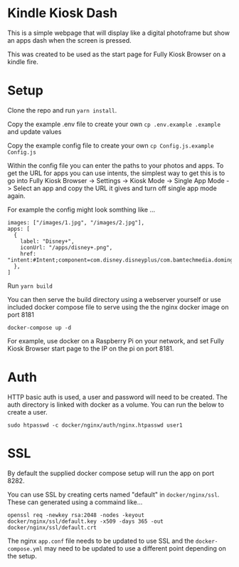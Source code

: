 # Kindle Kiosk Dash

This is a simple webpage that will display like a digital photoframe but show an apps dash when the screen is pressed.

This was created to be used as the start page for Fully Kiosk Browser on a kindle fire.

# Setup

Clone the repo and run `yarn install`.

Copy the example .env file to create your own `cp .env.example .example` and update values

Copy the example config file to create your own `cp Config.js.example Config.js`

Within the config file you can enter the paths to your photos and apps. To get the URL for apps you can use intents, the simplest way to get this is to go into Fully Kiosk Browser -> Settings -> Kiosk Mode -> Single App Mode -> Select an app and copy the URL it gives and turn off single app mode again.

For example the config might look somthing like ...

```
images: ["/images/1.jpg", "/images/2.jpg"],
apps: [
  {
    label: "Disney+",
    iconUrl: "/apps/disney+.png",
    href: "intent:#Intent;component=com.disney.disneyplus/com.bamtechmedia.dominguez.main.MainActivity;end",
  },
]
```

Run `yarn build`

You can then serve the build directory using a webserver yourself or use included docker compose file to serve using the the nginx docker image on port 8181

`docker-compose up -d`

For example, use docker on a Raspberry Pi on your network, and set Fully Kiosk Browser start page to the IP on the pi on port 8181.

# Auth
HTTP basic auth is used, a user and password will need to be created.  The auth directory is linked with docker as a volume.  You can run the below to create a user.

```
sudo htpasswd -c docker/nginx/auth/nginx.htpasswd user1
```

# SSL
By default the supplied docker compose setup will run the app on port 8282.

You can use SSL by creating certs named "default" in `docker/nginx/ssl`.  These can generated using a commaind like...

```
openssl req -newkey rsa:2048 -nodes -keyout docker/nginx/ssl/default.key -x509 -days 365 -out docker/nginx/ssl/default.crt
```

The nginx `app.conf` file needs to be updated to use SSL and the `docker-compose.yml` may need to be updated to use a different point depending on the setup.
